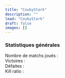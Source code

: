 ```yaml
---
title: "CoubyStark"
description: ""
lead: "CoubyStark"
draft: false
images: []
---
```


<section class="section section-sm">
<div class="row pt-4 pb-4 g-2">

  <div class="col">
    <div class="card shadow-sm">
      <div class="card-body">
        <h3>Statistiques générales</h3>
        Nombre de matchs joués : <br />
        Victoires : <br />
        Défaites : <br />
        Kill ratio : <br />
        <br />
      </div>
    </div>
  </div>

  <div class="col">
    <div>
      <canvas id="all_elos"></canvas>
    </div>
  </div>

  <div class="w-100"></div>

  <div class="col">
    <div>
      <canvas id="M2000C_elos"></canvas>
    </div>
  </div>

  <div class="col">
    <div>
      <canvas id="FA18C_elos"></canvas>
    </div>
  </div>

  <div class="w-100"></div>

  <div class="col">
    <div>
      <canvas id="F16C50_elos"></canvas>
    </div>
  </div>

  <div class="col">
    <div>
      <canvas id="F15C_elos"></canvas>
    </div>
  </div>

  <div class="w-100"></div>

  <div class="col">
    <div>
      <canvas id="Su27_elos"></canvas>
    </div>
  </div>

  <div class="col">
    <div>
      <canvas id="MiG29S_elos"></canvas>
    </div>
  </div>

  <div class="w-100"></div>

  <div class="JF17"></div>

</div>


</section>

<!-- chart.js -->
<script src="https://cdn.jsdelivr.net/npm/chart.js"></script>
<!-- jQuery 3.5.1 -->
<script src="https://cdnjs.cloudflare.com/ajax/libs/jquery/3.5.1/jquery.min.js" integrity="sha512-bLT0Qm9VnAYZDflyKcBaQ2gg0hSYNQrJ8RilYldYQ1FxQYoCLtUjuuRuZo+fjqhx/qtq/1itJ0C2ejDxltZVFg==" crossorigin="anonymous"></script>
<!-- stats pilote -->
<!-- <script src="../../js/CoubyStark.js"></script> -->
<script>
var labels_all_elos_Chart = [];
var data_all_elos =[];
var labels_elos_Chart = [];
var data_elos = [];
var data_elos_Chart = [];
var config_elos_Chart = [];
var elos_Chart = [];
const elodf_aircraft_keys = ["M2000C","FA18C","F16C50","F15C","Su27","MiG29S","JF17","F14B","Su33","F14A","MiG21Bis","F5E","F86F","L39C","MiG19P","AV8B","AJS37","MiG15Bis","C101CC","MF1CE"];

// Récupération et manipulations des données du pilote
$.ajax({
        async:false,
        url: '../../data/elodf_1v1_stats_CoubyStark.json',
        dataType: 'json',
        success: function(data_pilote)
        {
          if (data_pilote != "") {
            // Construction table des ELOs des avions utilisés
            for (j = 0; j < elodf_aircraft_keys.length; j++) {
              var ac_key = elodf_aircraft_keys[j];
              if (data_pilote[ac_key]) {
                labels_all_elos_Chart.push(ac_key);
                data_all_elos.push(data_pilote[ac_key].ELO[0]);
              };
            };

            // On balaye les avions utilisés pour construire les tables de data des graphiques à construire
            for (j = 0; j < labels_all_elos_Chart.length; j++) {
              // Axe X
              labels_elos_Chart[labels_all_elos_Chart[j]] = data_pilote[labels_all_elos_Chart[j]].Match_date;
              data_elos[labels_all_elos_Chart[j]] = data_pilote[labels_all_elos_Chart[j]].ELO;
            };
          }
        }
        });

const data_all_elos_Chart = {
  labels: labels_all_elos_Chart,
  datasets: [{
    label: 'ELOs par avion utilisé',
    backgroundColor: 'rgb(19, 64, 206)',
    borderColor: 'rgb(19, 64, 206)',
    data: data_all_elos,
  }]
};

const config_all_elos_Chart = {
  type: 'bar',
  data: data_all_elos_Chart,
  options: {
    animations: {
      tension: {
        duration: 100,
        easing: 'linear',
        from: 1,
        to: 0,
        loop: false
      }
    }
  }
};

const all_elos_Chart = new Chart(
  document.getElementById('all_elos'),
  config_all_elos_Chart
);

// On balaye les avions utilisés pour construire les graphiques de ELOs
for (j = 0; j < labels_all_elos_Chart.length; j++) {
  data_elos_Chart[labels_all_elos_Chart[j]] = {
    labels: labels_elos_Chart[labels_all_elos_Chart[j]],
    datasets: [{
      label: labels_all_elos_Chart[j] + ' ELOs',
      backgroundColor: 'rgb(19, 64, 206)',
      borderColor: 'rgb(19, 64, 206)',
      data: data_elos[labels_all_elos_Chart[j]],
    }]
  };

  config_elos_Chart[labels_all_elos_Chart[j]] = {
    type: 'line',
    data: data_elos_Chart[labels_all_elos_Chart[j]],
    options: {
      animations: {
        tension: {
          duration: 100,
          easing: 'linear',
          from: 1,
          to: 0,
          loop: false
        }
      },
      scales: {
        x: {reverse: true}
      }
    }
  };

  var ref_graph = labels_all_elos_Chart[j] + "_elos";
  elos_Chart[labels_all_elos_Chart[j]] = new Chart(
    document.getElementById(ref_graph),
    config_elos_Chart[labels_all_elos_Chart[j]]
  );

  var ref_class = "."+labels_all_elos_Chart[j];
  $(ref_class).replaceWith('<div class="col"><div><canvas id='+ref_graph+'></canvas></div></div>');

};
</script>
